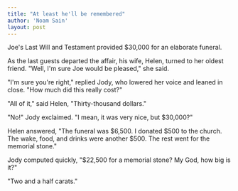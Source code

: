 ```yaml
---
title: "At least he'll be remembered"
author: 'Noam Sain'
layout: post
---
```


Joe's Last Will and Testament provided $30,000 for an elaborate funeral.

As the last guests departed the affair, his wife, Helen, turned to her oldest friend. "Well, I'm sure Joe would be pleased," she said.

"I'm sure you're right," replied Jody, who lowered her voice and leaned in close. "How much did this really cost?"

"All of it," said Helen, "Thirty-thousand dollars."

"No!" Jody exclaimed. "I mean, it was very nice, but $30,000?"

Helen answered, "The funeral was $6,500. I donated $500 to the church. The wake, food, and drinks were another $500. The rest went for the memorial stone."

Jody computed quickly, "$22,500 for a memorial stone? My God, how big is it?"

"Two and a half carats."
